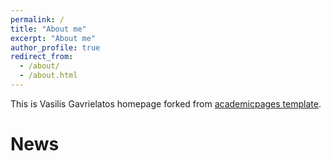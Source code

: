 ```yaml
---
permalink: /
title: "About me"
excerpt: "About me"
author_profile: true
redirect_from: 
  - /about/
  - /about.html
---
```


This is Vasilis Gavrielatos homepage forked from [academicpages template](https://github.com/academicpages/academicpages.github.io). 
 

News
======
